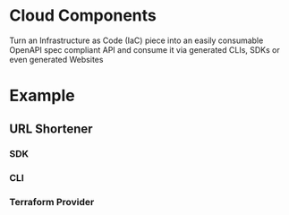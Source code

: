 # Cloud Components

Turn an Infrastructure as Code (IaC) piece into an easily consumable OpenAPI spec compliant API and consume it via generated CLIs, SDKs or even generated Websites

# Example

## URL Shortener

### SDK
### CLI
### Terraform Provider